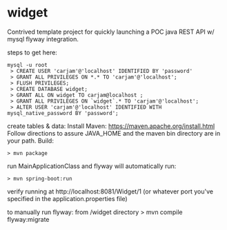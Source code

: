# widget

Contrived template project for quickly launching a POC java REST API w/ mysql flyway integration.

steps to get here:
```
mysql -u root
 > CREATE USER 'carjam'@'localhost' IDENTIFIED BY 'password'
 > GRANT ALL PRIVILEGES ON *.* TO 'carjam'@'localhost';
 > FLUSH PRIVILEGES;
 > CREATE DATABASE widget;
 > GRANT ALL ON widget TO carjam@localhost ;
 > GRANT ALL PRIVILEGES ON `widget`.* TO 'carjam'@'localhost';
 > ALTER USER 'carjam'@'localhost' IDENTIFIED WITH mysql_native_password BY 'password';
```

create tables & data:
Install Maven: https://maven.apache.org/install.html
Follow directions to assure JAVA_HOME and the maven bin directory are in your path.
Build: 
```
> mvn package
```
 run MainApplicationClass and flyway will automatically run:
 ```
 > mvn spring-boot:run
 ```
 verify running at http://localhost:8081/Widget/1
 (or whatever port you've specified in the application.properties file)

 to manually run flyway:
   from /widget directory > mvn compile flyway:migrate
